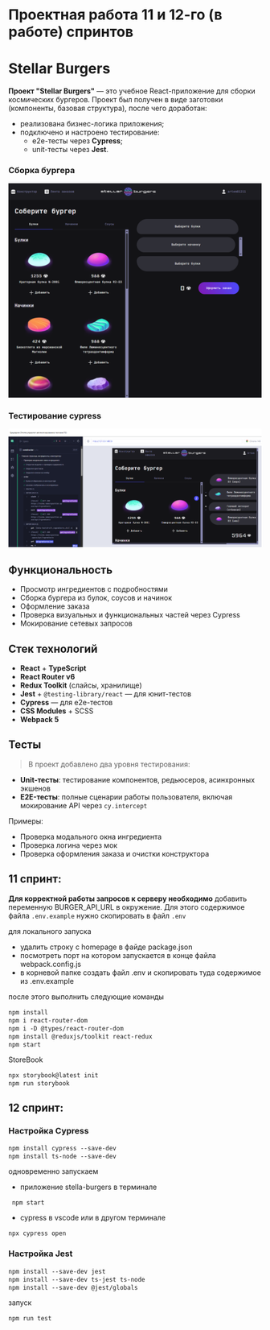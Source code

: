 # Проектная работа 11 и 12-го (в работе) спринтов

# Stellar Burgers

**Проект "Stellar Burgers"** — это учебное React-приложение для сборки космических бургеров. Проект был получен в виде заготовки (компоненты, базовая структура), после чего доработан:

- реализована бизнес-логика приложения;
- подключено и настроено тестирование:
  - e2e-тесты через **Cypress**;
  - unit-тесты через **Jest**.

### Сборка бургера
![Сборка бургера](./screenshots/sb_main.png)

### Тестирование cypress
![Тестирование cypress](./screenshots/sb_cypress.png)


## Функциональность

- Просмотр ингредиентов с подробностями
- Сборка бургера из булок, соусов и начинок
- Оформление заказа
- Проверка визуальных и функциональных частей через Cypress
- Мокирование сетевых запросов

## Стек технологий

- **React** + **TypeScript**
- **React Router v6**
- **Redux Toolkit** (слайсы, хранилище)
- **Jest** + `@testing-library/react` — для юнит-тестов
- **Cypress** — для e2e-тестов
- **CSS Modules** + SCSS
- **Webpack 5**

## Тесты

> В проект добавлено два уровня тестирования:

- **Unit-тесты**: тестирование компонентов, редьюсеров, асинхронных экшенов
- **E2E-тесты**: полные сценарии работы пользователя, включая мокирование API через `cy.intercept`

Примеры:
- Проверка модального окна ингредиента
- Проверка логина через мок
- Проверка оформления заказа и очистки конструктора


## 11 спринт:

**Для корректной работы запросов к серверу необходимо** добавить переменную BURGER_API_URL в окружение.
Для этого содержимое файла `.env.example` нужно скопировать в файл `.env`

для локального запуска
* удалить строку с homepage в файде package.json
* посмотреть порт на котором запускается в конце файла webpack.config.js
* в корневой папке создать файл .env и скопировать туда содержимое из .env.example

после этого выполнить следующие команды

```
npm install
npm i react-router-dom
npm i -D @types/react-router-dom
npm install @reduxjs/toolkit react-redux
npm start
```


StoreBook
```
npx storybook@latest init
npm run storybook
```

## 12 спринт:

### Настройка Cypress
```
npm install cypress --save-dev 
npm install ts-node --save-dev
```
одновременно запускаем 
* приложение stella-burgers в терминале
```
 npm start
 ```
* cypress в vscode или в другом терминале
```
npx cypress open
```

### Настройка Jest

```
npm install --save-dev jest
npm install --save-dev ts-jest ts-node
npm install --save-dev @jest/globals
```
запуск
```
npm run test
```
